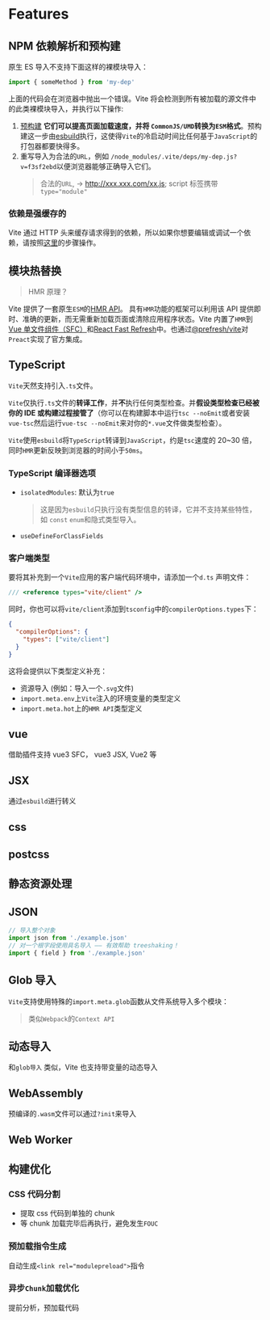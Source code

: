 # Features

## NPM 依赖解析和预构建

原生 ES 导入不支持下面这样的裸模块导入：

```js
import { someMethod } from 'my-dep'
```

上面的代码会在浏览器中抛出一个错误。Vite 将会检测到所有被加载的源文件中的此类裸模块导入，并执行以下操作:

1. [预构建](https://cn.vitejs.dev/guide/dep-pre-bundling.html) **它们可以提高页面加载速度，并将 `CommonJS/UMD`转换为`ESM`格式**。预构建这一步由[esbuild](http://esbuild.github.io/)执行，这使得`Vite`的冷启动时间比任何基于`JavaScript`的打包器都要快得多。
2. 重写导入为合法的`URL`，例如 `/node_modules/.vite/deps/my-dep.js?v=f3sf2ebd`以便浏览器能够正确导入它们。
   > 合法的`URL`, -> http://xxx.xxx.com/xx.js; script 标签携带`type="module"`

### 依赖是强缓存的

Vite 通过 HTTP 头来缓存请求得到的依赖，所以如果你想要编辑或调试一个依赖，请按照[这里](https://cn.vitejs.dev/guide/dep-pre-bundling.html#%E6%B5%8F%E8%A7%88%E5%99%A8%E7%BC%93%E5%AD%98)的步骤操作。

## 模块热替换

> HMR 原理？

Vite 提供了一套原生`ESM`的[HMR API](https://cn.vitejs.dev/guide/api-hmr.html)。 具有`HMR`功能的框架可以利用该 API 提供即时、准确的更新，而无需重新加载页面或清除应用程序状态。Vite 内置了`HMR`到[Vue 单文件组件（SFC）](https://github.com/vitejs/vite/tree/main/packages/plugin-vue)和[React Fast Refresh](https://github.com/vitejs/vite/tree/main/packages/plugin-react)中。也通过[@prefresh/vite](https://github.com/JoviDeCroock/prefresh/tree/main/packages/vite)对`Preact`实现了官方集成。

## TypeScript

`Vite`天然支持引入`.ts`文件。

`Vite`仅执行`.ts`文件的**转译工作**，并**不**执行任何类型检查。并**假设类型检查已经被你的 IDE 或构建过程接管了**（你可以在构建脚本中运行`tsc --noEmit`或者安装`vue-tsc`然后运行`vue-tsc --noEmit`来对你的`*.vue`文件做类型检查）。

`Vite`使用`esbuild`将`TypeScript`转译到`JavaScript`，约是`tsc`速度的 20~30 倍，同时`HMR`更新反映到浏览器的时间小于`50ms`。

### TypeScript 编译器选项

- `isolatedModules`: 默认为`true`
  > 这是因为`esbuild`只执行没有类型信息的转译，它并不支持某些特性，如 `const` `enum`和隐式类型导入。
- `useDefineForClassFields`

### 客户端类型

要将其补充到一个`Vite`应用的客户端代码环境中，请添加一个`d.ts` 声明文件：

```ts
/// <reference types="vite/client" />
```

同时，你也可以将`vite/client`添加到`tsconfig`中的`compilerOptions.types`下：

```json
{
  "compilerOptions": {
    "types": ["vite/client"]
  }
}
```

这将会提供以下类型定义补充：

- 资源导入 (例如：导入一个`.svg`文件)
- `import.meta.env`上`Vite`注入的环境变量的类型定义
- `import.meta.hot`上的`HMR API`类型定义

## vue

借助插件支持 vue3 SFC， vue3 JSX, Vue2 等

## JSX

通过`esbuild`进行转义

## css

## postcss

## 静态资源处理

## JSON

```js
// 导入整个对象
import json from './example.json'
// 对一个根字段使用具名导入 —— 有效帮助 treeshaking！
import { field } from './example.json'
```

## Glob 导入

`Vite`支持使用特殊的`import.meta.glob`函数从文件系统导入多个模块：

> 类似`Webpack`的`Context API`

## 动态导入

和`glob导入` 类似，Vite 也支持带变量的动态导入

## WebAssembly

预编译的`.wasm`文件可以通过`?init`来导入

## Web Worker

## 构建优化

### CSS 代码分割

- 提取 css 代码到单独的 chunk
- 等 chunk 加载完毕后再执行，避免发生`FOUC`

### 预加载指令生成

自动生成`<link rel="modulepreload">`指令

### 异步`Chunk`加载优化

提前分析，预加载代码
